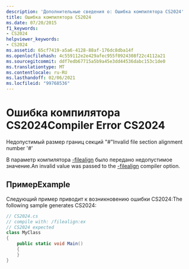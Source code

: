 ```yaml
---
description: 'Дополнительные сведения о: Ошибка компилятора CS2024'
title: Ошибка компилятора CS2024
ms.date: 07/20/2015
f1_keywords:
- CS2024
helpviewer_keywords:
- CS2024
ms.assetid: 65cf7419-a5a6-4128-88af-176dc8dba14f
ms.openlocfilehash: 4c559112e2e429afec955f0924308f22c4112a21
ms.sourcegitcommit: ddf7edb67715a5b9a45e3dd44536dabc153c1de0
ms.translationtype: MT
ms.contentlocale: ru-RU
ms.lasthandoff: 02/06/2021
ms.locfileid: "99768536"
---
```

# <a name="compiler-error-cs2024"></a><span data-ttu-id="b7192-103">Ошибка компилятора CS2024</span><span class="sxs-lookup"><span data-stu-id="b7192-103">Compiler Error CS2024</span></span>

<span data-ttu-id="b7192-104">Недопустимый размер границ секций "#"</span><span class="sxs-lookup"><span data-stu-id="b7192-104">Invalid file section alignment number '#'</span></span>

<span data-ttu-id="b7192-105">В параметр компилятора [-filealign](../language-reference/compiler-options/filealign-compiler-option.md) было передано недопустимое значение.</span><span class="sxs-lookup"><span data-stu-id="b7192-105">An invalid value was passed to the [-filealign](../language-reference/compiler-options/filealign-compiler-option.md) compiler option.</span></span>

## <a name="example"></a><span data-ttu-id="b7192-106">Пример</span><span class="sxs-lookup"><span data-stu-id="b7192-106">Example</span></span>

<span data-ttu-id="b7192-107">Следующий пример приводит к возникновению ошибки CS2024:</span><span class="sxs-lookup"><span data-stu-id="b7192-107">The following sample generates CS2024:</span></span>

```csharp
// CS2024.cs
// compile with: /filealign:ex
// CS2024 expected
class MyClass
{
    public static void Main()
    {
    }
}
```
